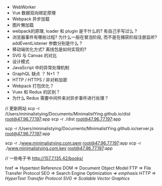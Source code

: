* WebWorker
* Vue 数据双向绑定原理
* Webpack 异步加载
* 图片懒加载
* webpack的原理, loader 和 plugin 是干什么的? 有自己手写过么 ?
* 浏览器事件有哪些过程? 为什么一般在冒泡阶段, 而不是在捕获阶段注册监听? addEventListener 参数分别是什么 ?
* 移动端优化方式? 离线包是如何实现的?
* SVG 与 Canvas 的对比
* 设计模式
* JavaScript 中的异常处理机制
* GraphQL 缺点 ？ N+1 ？
* HTTP / HTTPS / 非对称加密
* Webpack 打包优化？
* Vuex 和 Redux 的区别？
* 为什么 Redux 需要中间件来对异步事件进行处理？


// 更新网站
scp -r /Users/mininalistying/Documents/MinimalistYing.github.io/dist root@47.96.77.197:app
scp -r ./dist root@47.96.77.197:app

scp -r /Users/mininalistying/Documents/MinimalistYing.github.io/server.js root@47.96.77.197:app

scp -r ./www.minimalistying.com.pem root@47.96.77.197:app
scp -r ./www.minimalistying.com.key root@47.96.77.197:app

// 一些电子书
http://157.7.135.42/books/


href => Hypertext Reference
DOM => Document Object Model
FTP => File Transfer Protocol
SEO => Search Engine Optimization
<em> => emphasis
HTTP => HyperText Transfer Protocol
SVG => Scalable Vector Graphics